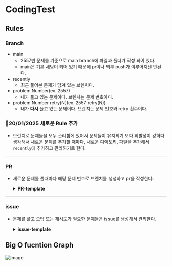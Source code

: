 # CodingTest

## Rules

### Branch

- main
  - 2557번 문제를 기준으로 main branch에 파일과 폴더가 작성 되어 있다.
  - main은 기본 세팅이 되어 있기 때문에 pr이나 외부 push가 이루어져선 안된다.
- recently
  - 최근 풀어본 문제가 담겨 있는 브렌치다.
- problem Number(ex. 2557)
  - 내가 풀고 있는 문제이다. 브렌치는 문제 번호이다.
- problem Number retry(N)(ex. 2557 retry(N))
  - 내가 **다시** 풀고 있는 문제이다. 브렌치는 문제 번호와 retry 횟수이다.
### 📌20/01/2025 새로운 Rule 추가
- 브런치로 문제들을 모두 관리함에 있어서 문제들이 유지되기 보다 휘발성이 강하다 생각해서 새로운 문제를 추가할 때마다, 새로운 디렉토리, 파일을 추가해서 `recently`에 추가하고 관리하기로 한다.
---

### PR

- 새로운 문제를 풀때마다 해당 문제 번호로 브렌치를 생성하고 pr을 작성한다.
    <details>
      <summary><b>PR-template</b></summary>

      ```
        ## #️⃣ Number

      - problem Number

      ## 🏆정답여부

      - [ ] 정답

      ## 🌐문제 링크

      🔗 [문제번호](https://# "baekjoon 문제번호")

      ## 🔐풀이 과정

      - 풀이과정을 적어 주세요.

      ## 📌Point

      - 구체적인 풀이 과정을 적어 주세요.

      ## 🔔Notice

      - 🐛 #오답 문제 issue 번호
      - 🔄 #다시 풀어볼 issue 번호

      ```

    </details>

---

### issue

- 문제를 풀고 오답 또는 재시도가 필요한 문제들은 issue를 생성해서 관리한다.
  <details>
    <summary><b>issue-template</b></summary>

  ```
  ## #️⃣PR Number

  - #PR

  ## 🌐문제 링크

  🔗 [문제번호](https://# "baekjoon 문제번호")

  ## 📌Point

  - 오류 원인을 찾아내고 문제 해결
  ```

  </details>

## Big O fucntion Graph
![image](https://github.com/user-attachments/assets/42754ed9-4029-49ee-bcea-673aa915efd0)
